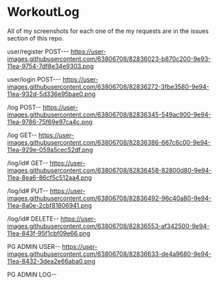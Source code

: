 # WorkoutLog
All of my screenshots for each one of the my requests are in the issues section of this repo. 

user/register POST---
https://user-images.githubusercontent.com/63806708/82836023-b870c200-9e93-11ea-9754-7df8e34e9303.png

user/login POST---
https://user-images.githubusercontent.com/63806708/82836272-3fbe3580-9e94-11ea-932d-5d336e95bae0.png

/log POST--
https://user-images.githubusercontent.com/63806708/82836345-549ac900-9e94-11ea-9786-75f69e97ca4c.png

/log GET--
https://user-images.githubusercontent.com/63806708/82836386-667c6c00-9e94-11ea-929e-059a5cec52df.png

/log/id# GET--
https://user-images.githubusercontent.com/63806708/82836458-82800d80-9e94-11ea-8ea6-86cf5c512aa4.png

/log/id# PUT--
https://user-images.githubusercontent.com/63806708/82836492-96c40a80-9e94-11ea-8a0e-2cbf81806941.png

/log/id# DELETE--
https://user-images.githubusercontent.com/63806708/82836553-af342500-9e94-11ea-843f-95f1cbf09e66.png

PG ADMIN USER--
https://user-images.githubusercontent.com/63806708/82836633-de4a9680-9e94-11ea-8432-3dea2e66aba0.png

PG ADMIN LOG--






